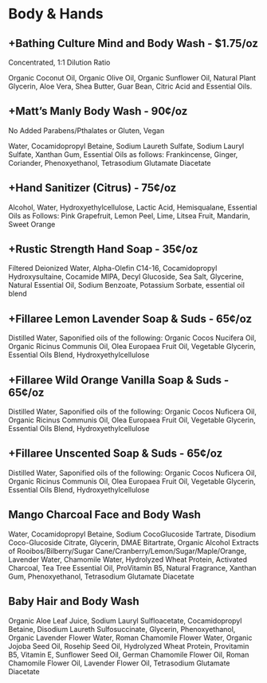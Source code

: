 # Body & Hands

## +Bathing Culture Mind and Body Wash - $1.75/oz

Concentrated, 1:1 Dilution Ratio

Organic Coconut Oil, Organic Olive Oil, Organic Sunflower Oil, Natural Plant Glycerin, Aloe Vera, Shea Butter, Guar Bean, Citric Acid and Essential Oils.

## +Matt’s Manly Body Wash - 90¢/oz

No Added Parabens/Pthalates or Gluten, Vegan

Water, Cocamidopropyl Betaine, Sodium Laureth Sulfate, Sodium Lauryl Sulfate, Xanthan Gum, Essential Oils as follows: Frankincense, Ginger, Coriander, Phenoxyethanol, Tetrasodium Glutamate Diacetate

## +Hand Sanitizer (Citrus) - 75¢/oz

Alcohol, Water, Hydroxyethylcellulose, Lactic Acid, Hemisqualane, Essential Oils as Follows: Pink Grapefruit, Lemon Peel, Lime, Litsea Fruit, Mandarin, Sweet Orange

## +Rustic Strength Hand Soap - 35¢/oz

Filtered Deionized Water, Alpha-Olefin C14-16, Cocamidopropyl Hydroxysultaine, Cocamide MIPA, Decyl Glucoside, Sea Salt, Glycerine, Natural Essential Oil, Sodium Benzoate, Potassium Sorbate, essential oil blend

## +Fillaree Lemon Lavender Soap & Suds - 65¢/oz

Distilled Water, Saponified oils of the following: Organic Cocos Nucifera Oil, Organic Ricinus Communis Oil, Olea Europaea Fruit Oil, Vegetable Glycerin, Essential Oils Blend, Hydroxyethylcellulose

## +Fillaree Wild Orange Vanilla Soap & Suds - 65¢/oz

Distilled Water, Saponified oils of the following: Organic Cocos Nuficera Oil, Organic Ricinus Communis Oil, Olea Europaea Fruit Oil, Vegetable Glycerin, Essential Oils Blend, Hydroxyethylcellulose

## +Fillaree Unscented Soap & Suds - 65¢/oz

Distilled Water, Saponified oils of the following: Organic Cocos Nuficera Oil, Organic Ricinus Communis Oil, Olea Europaea Fruit Oil, Vegetable Glycerin, Essential Oils Blend, Hydroxyethylcellulose

## Mango Charcoal Face and Body Wash

Water, Cocamidopropyl Betaine, Sodium CocoGlucoside Tartrate, Disodium Coco-Glucoside Citrate, Glycerin, DMAE Bitartrate, Organic Alcohol Extracts of Rooibos/Bilberry/Sugar Cane/Cranberry/Lemon/Sugar/Maple/Orange, Lavender Water, Chamomile Water, Hydrolyzed Wheat Protein, Activated Charcoal, Tea Tree Essential Oil, ProVitamin B5, Natural Fragrance, Xanthan Gum, Phenoxyethanol, Tetrasodium Glutamate Diacetate

## Baby Hair and Body Wash

Organic Aloe Leaf Juice, Sodium Lauryl Sulfloacetate, Cocamidopropyl Betaine, Disodium Laureth Sulfosuccinate, Glycerin, Phenoxyethanol, Organic Lavender Flower Water, Roman Chamomile Flower Water, Organic Jojoba Seed Oil, Rosehip Seed Oil, Hydrolyzed Wheat Protein, Provitamin B5, Vitamin E, Sunflower Seed Oil, German Chamomile Flower Oil, Roman Chamomile Flower Oil, Lavender Flower Oil, Tetrasodium Glutamate Diacetate

